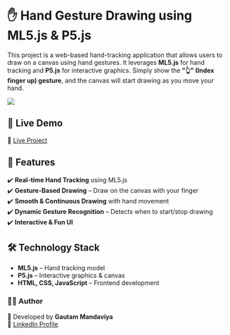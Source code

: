 # ✋ Hand Gesture Drawing using ML5.js & P5.js  

This project is a web-based hand-tracking application that allows users to draw on a canvas using hand gestures. It leverages **ML5.js** for hand tracking and **P5.js** for interactive graphics. Simply show the **"👆" (Index finger up) gesture**, and the canvas will start drawing as you move your hand.


<a href="https://youtu.be/t5CyVMRiKaM">
<img src="https://img.youtube.com/vi/t5CyVMRiKaM/0.jpg"/></a>


## 🚀 Live Demo  
🔗 [Live Project](https://gautam4513.github.io/ml5-js-hand-drawing/)


## 📌 Features  
✔️ **Real-time Hand Tracking** using ML5.js  
✔️ **Gesture-Based Drawing** – Draw on the canvas with your finger  
✔️ **Smooth & Continuous Drawing** with hand movement  
✔️ **Dynamic Gesture Recognition** – Detects when to start/stop drawing  
✔️ **Interactive & Fun UI**  


## 🛠️ Technology Stack  
- **ML5.js** – Hand tracking model  
- **P5.js** – Interactive graphics & canvas  
- **HTML, CSS, JavaScript** – Frontend development  


### **👨‍💻 Author**  
🚀 Developed by **Gautam Mandaviya**  
🔗 [LinkedIn Profile](YOUR_LINKEDIN_PROFILE_LINK_HERE)  
